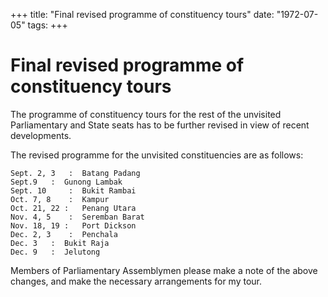 +++ 
title: "Final revised programme of constituency tours"
date: "1972-07-05"
tags:
+++

# Final revised programme of constituency tours

The programme of constituency tours for the rest of the unvisited Parliamentary and State seats has to be further revised in view of recent developments.

The revised programme for the unvisited constituencies are as follows:

	Sept. 2, 3	 :	Batang Padang
	Sept.9	 :	Gunong Lambak
	Sept. 10	 :	Bukit Rambai
	Oct. 7, 8	 :	Kampur
	Oct. 21, 22 :	Penang Utara
	Nov. 4, 5	 :	Seremban Barat
	Nov. 18, 19 :	Port Dickson
	Dec. 2, 3	 :	Penchala
	Dec. 3 	 :	Bukit Raja
	Dec. 9	 :	Jelutong

Members of Parliamentary Assemblymen please make a note of the above changes, and make the necessary arrangements for my tour.
 
